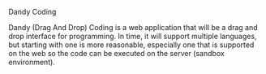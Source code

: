 Dandy Coding

Dandy (Drag And Drop) Coding is a web application that will be a drag and drop interface for programming. In time, it will support multiple languages, but starting with one is more reasonable, especially one that is supported on the web so the code can be executed on the server (sandbox environment).
